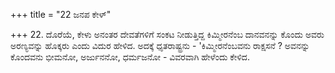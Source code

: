 +++
title = "22 ಜನಪ ಕೇಳ್"

+++
22. ದೊರೆಯೆ, ಕೇಳು ಅನಂತರ ದೇವತೆಗಳಿಗೆ ಸಂಕಟ ನೀಡುತ್ತಿದ್ದ ಕಿಮ್ಮೀರನೆಂಬ ದಾನವನನ್ನು ಕೊಂದು ಅವರು ಅರಣ್ಯವನ್ನು ಹೊಕ್ಕರು ಎಂದು ವಿದುರ ಹೇಳಿದ. ಅದಕ್ಕೆ ಧೃತರಾಷ್ಟ್ರನು - 'ಕಿಮ್ಮೀರನೆಂಬವನು ರಾಕ್ಷಸನೆ ? ಅವನನ್ನು ಕೊಂದವನು ಭೀಮನೋ, ಅರ್ಜುನನೋ, ಧರ್ಮಜನೋ - ವಿವರವಾಗಿ ಹೇಳೆಂದು ಕೇಳಿದ.